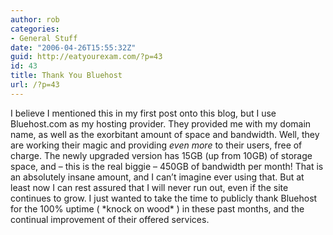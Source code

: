 ```yaml
---
author: rob
categories:
- General Stuff
date: "2006-04-26T15:55:32Z"
guid: http://eatyourexam.com/?p=43
id: 43
title: Thank You Bluehost
url: /?p=43
---
```

I believe I mentioned this in my first post onto this blog, but I use Bluehost.com as my hosting provider. They provided me with my domain name, as well as the exorbitant amount of space and bandwidth. Well, they are working their magic and providing _even more_ to their users, free of charge. The newly upgraded version has 15GB (up from 10GB) of storage space, and &#8211; this is the real biggie &#8211; 450GB of bandwidth per month! That is an absolutely insane amount, and I can&#8217;t imagine ever using that. But at least now I can rest assured that I will never run out, even if the site continues to grow. I just wanted to take the time to publicly thank Bluehost for the 100% uptime ( \*knock on wood\* ) in these past months, and the continual improvement of their offered services.